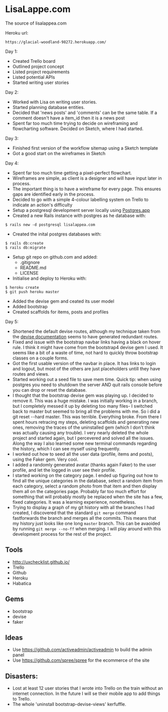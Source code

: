 # LisaLappe.com
The source of lisalappea.com

Heroku url:
```
https://glacial-woodland-98272.herokuapp.com/
```

Day 1:
- Created Trello board
- Outlined project concept
- Listed project requirements
- Listed potential APIs
- Started writing user stories

Day 2:
- Worked with Lisa on writing user stories.
- Started planning database entities.
- Decided that 'news posts' and 'comments' can be the same table. If a comment doesn't have a item_id then it is a news post
- Spent far too much time trying to decide on wireframing and flowcharting software. Decided on Sketch, where I had started.

Day 3:
- Finished first version of the workflow sitemap using a Sketch template
- Got a good start on the wireframes in Sketch

Day 4:
- Spent far too much time getting a pixel-perfect flowchart.
- Wireframes are simple, as client is a designer and will have input later in process.
- The important thing is to have a wireframe for every page. This ensures gaps are identified early in the process.
- Decided to go with a simple 4-colour labelling system on Trello to indicate an action's difficulty
- Setup a postgresql development server locally using [Postgres.app](postgressapp.com)
- Created a new Rails instance with postgres as he database with:
```
$ rails new -d postgresql lisalappea.com
```
- Created the inital postgres databases with:
```
$ rails db:create
$ rails db:migrate
```
- Setup git repo on github.com and added:
  - .gitignore
  - README.md
  - LICENSE
- Initialise and deploy to Heroku with:
```
$ heroku create
$ git push heroku master
```
- Added the devise gem and ceated its user model
- Added bootstrap
- Created scaffolds for items, posts and profiles

Day 5:
- Shortened the default devise routes, although my technique taken from the [devise documentation](https://github.com/plataformatec/devise/wiki/How-To:-Change-the-default-sign_in-and-sign_out-routes) seems to have generated redundant routes.
- Fixed and issue with the bootstrap navbar links having a black on hover rule. I think it might have come from the bootstrap4 devise gem I used. It seems like a bit of a waste of time, not hard to quickly throw bootstrap classes on a couple forms.
- Got the first usable version of the navbar in place. It has links to login and logout, but most of the others are just placeholders untill they have routes and views.
- Started working out a seed file to save mem time. Quick tip: when using postgres you need to shutdown the server AND quit rails console before you can drop or reset the database.
- I thought that the bootstrap devise gem was playing up. I decided to remove it. This was a huge mistake. I was initially working in a branch, but I completely messed it up by deleting too many files- I switched back to master but seemed to bring all the problems with me. So i did a git reset --hard master. This was terrible. Everything broke. From there I spent hours retracing my steps, deleting scaffolds and generating new ones, removing the traces of the uninstalled gem (which I don't think was actually causing any trouble). I very nearly deleted the whole project and started again, but I percevered and solved all the issues. Along the way I also learned some new terminal commands regarding the history, which I can see myself using frequently.
- I worked out how to seed all the user data (profile, items and posts), using the Faker gem. Very cool.
- I added a randomly generated avatar (thanks again Faker) to the user profile, and let the logged in user see their profile.
- I started working on the category page. I ended up figuring out how to find all the unique categories in the database, select a random item from each category, select a random photo from that item and then display them all on the categories page. Probably far too much effort for something that will probably mostly be replaced when the site has a few, fixed categories. It was a learning experience, nonetheless.
- Trying to display a graph of my git history with all the branches I had created, I discovered that the standard `git merge` command fastforwards the branch and merges all the commits. This means that my history just looks like one long `master` branch. This can be avaoided by running `git merge --no-ff` when merging. I will play around with this development process for the rest of the project.

## Tools
- http://uxchecklist.github.io/
- Trello
- Github
- Heroku
- Habatica

## Gems
- bootstrap
- devise
- faker

## Ideas
- Use https://github.com/activeadmin/activeadmin to build the admin panel
- Use https://github.com/spree/spree for the ecommerce of the site

## Disasters:
- Lost at least 12 user stories that I wrote into Trello on the train without an internet connection. In the future I will se their mobile app to add things to Trello.
- The whole 'uninstall bootstrap-devise-views' kerfuffle.
